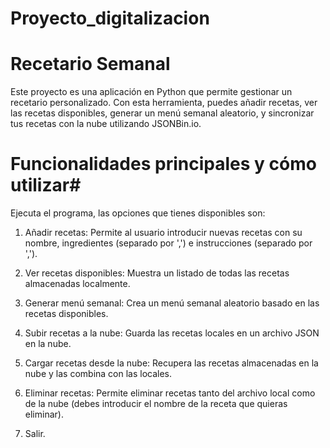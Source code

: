 # Proyecto_digitalizacion

# Recetario Semanal #

Este proyecto es una aplicación en Python que permite gestionar un recetario personalizado. Con esta herramienta, puedes añadir recetas, ver las recetas disponibles, generar un menú semanal aleatorio, y sincronizar tus recetas con la nube utilizando JSONBin.io.

# Funcionalidades principales y cómo utilizar#

Ejecuta el programa, las opciones que tienes disponibles son:

1. Añadir recetas: Permite al usuario introducir nuevas recetas con su nombre, ingredientes (separado por ',') e instrucciones (separado por ',').

2. Ver recetas disponibles: Muestra un listado de todas las recetas almacenadas localmente.

3. Generar menú semanal: Crea un menú semanal aleatorio basado en las recetas disponibles.

4. Subir recetas a la nube: Guarda las recetas locales en un archivo JSON en la nube.

5. Cargar recetas desde la nube: Recupera las recetas almacenadas en la nube y las combina con las locales.

6. Eliminar recetas: Permite eliminar recetas tanto del archivo local como de la nube (debes introducir el nombre de la receta que quieras eliminar).

7. Salir.